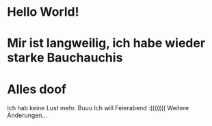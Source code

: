 # Hello World!
# Mir ist langweilig, ich habe wieder starke Bauchauchis
# Alles doof
Ich hab keine Lust mehr.
Buuu
Ich will Feierabend :(((((((
Weitere Änderungen...
